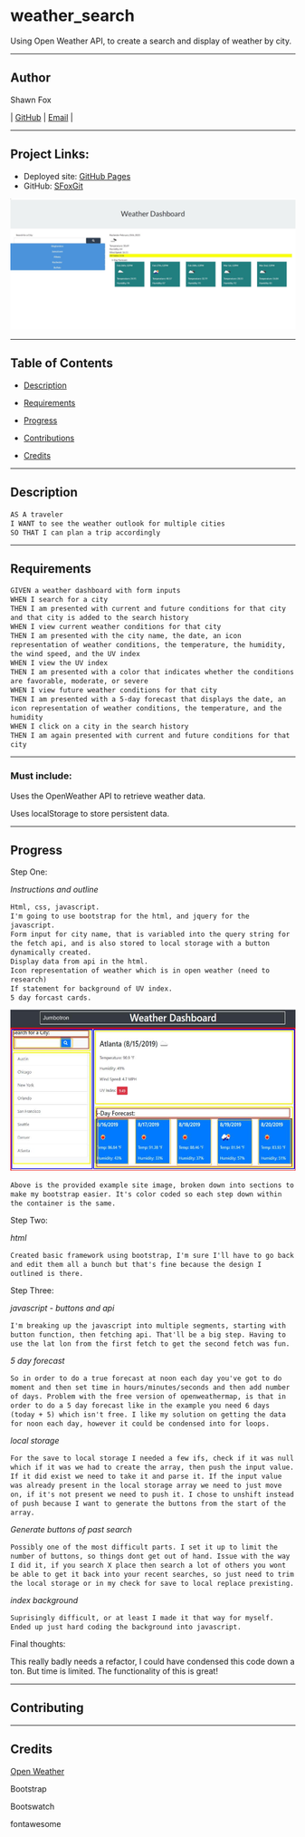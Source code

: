 # weather_search
Using Open Weather API, to create a search and display of weather by city.

---
## Author

Shawn Fox


| [GitHub](https://github.com/SFoxGit) | [Email](sfoxss4@gmail.com) |

---
## Project Links:

- Deployed site: [GitHub Pages](https://sfoxgit.github.io/weather_search/)
- GitHub: [SFoxGit](https://github.com/SFoxGit/weather_search)

![Deployed Site](assets/images/deployed.jpg)

---
## Table of Contents

- [Description](##Description)

- [Requirements](##Requirements)

- [Progress](##Progress)

- [Contributions](##Contributing)

- [Credits](##Credits)

---
## Description

    AS A traveler
    I WANT to see the weather outlook for multiple cities
    SO THAT I can plan a trip accordingly


---
## Requirements

    GIVEN a weather dashboard with form inputs
    WHEN I search for a city
    THEN I am presented with current and future conditions for that city and that city is added to the search history
    WHEN I view current weather conditions for that city
    THEN I am presented with the city name, the date, an icon representation of weather conditions, the temperature, the humidity, the wind speed, and the UV index
    WHEN I view the UV index
    THEN I am presented with a color that indicates whether the conditions are favorable, moderate, or severe
    WHEN I view future weather conditions for that city
    THEN I am presented with a 5-day forecast that displays the date, an icon representation of weather conditions, the temperature, and the humidity
    WHEN I click on a city in the search history
    THEN I am again presented with current and future conditions for that city


---
### Must include:

Uses the OpenWeather API to retrieve weather data.


Uses localStorage to store persistent data.
    
---
## Progress
    
Step One:

*Instructions and outline*

    Html, css, javascript. 
    I'm going to use bootstrap for the html, and jquery for the javascript. 
    Form input for city name, that is variabled into the query string for the fetch api, and is also stored to local storage with a button dynamically created. 
    Display data from api in the html.
    Icon representation of weather which is in open weather (need to research)
    If statement for background of UV index.
    5 day forcast cards.

![outline](assets/images/outlineWeatherSearch.jpg)

    Above is the provided example site image, broken down into sections to make my bootstrap easier. It's color coded so each step down within the container is the same.

Step Two:

*html*

    Created basic framework using bootstrap, I'm sure I'll have to go back and edit them all a bunch but that's fine because the design I outlined is there.

Step Three:

*javascript - buttons and api*

    I'm breaking up the javascript into multiple segments, starting with button function, then fetching api. That'll be a big step. Having to use the lat lon from the first fetch to get the second fetch was fun. 

*5 day forecast*

    So in order to do a true forecast at noon each day you've got to do moment and then set time in hours/minutes/seconds and then add number of days. Problem with the free version of openweathermap, is that in order to do a 5 day forecast like in the example you need 6 days (today + 5) which isn't free. I like my solution on getting the data for noon each day, however it could be condensed into for loops.

*local storage*

    For the save to local storage I needed a few ifs, check if it was null which if it was we had to create the array, then push the input value. If it did exist we need to take it and parse it. If the input value was already present in the local storage array we need to just move on, if it's not present we need to push it. I chose to unshift instead of push because I want to generate the buttons from the start of the array. 

*Generate buttons of past search*

    Possibly one of the most difficult parts. I set it up to limit the number of buttons, so things dont get out of hand. Issue with the way I did it, if you search X place then search a lot of others you wont be able to get it back into your recent searches, so just need to trim the local storage or in my check for save to local replace prexisting.

*index background*

    Suprisingly difficult, or at least I made it that way for myself. Ended up just hard coding the background into javascript.


Final thoughts:

This really badly needs a refactor, I could have condensed this code down a ton. But time is limited. The functionality of this is great! 


---
## Contributing


---
## Credits

[Open Weather](https://openweathermap.org/)

Bootstrap

Bootswatch

fontawesome
